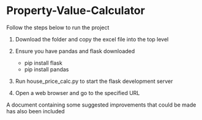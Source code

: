 # Property-Value-Calculator

Follow the steps below to run the project

1) Download the folder and copy the excel file into the top level

2) Ensure you have pandas and flask downloaded
      - pip install flask
      - pip install pandas
      
3) Run house_price_calc.py to start the flask development server 

4) Open a web browser and go to the specified URL
      
      
A document containing some suggested improvements that could be made has also been included
